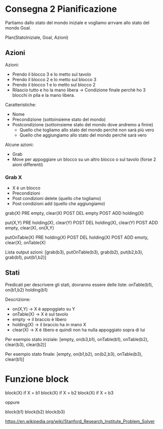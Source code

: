 # Consegna 2 Pianificazione

Partiamo dallo stato del mondo iniziale e vogliamo arrvare allo stato del mondo Goal.

Plan(StatoIniziale, Goal, Azioni)

## Azioni
Azioni:
- Prendo il blocco 3 e lo metto sul tavolo
- Prendo il blocco 2 e lo metto sul blocco 3
- Prendo il blocco 1 e lo metto sul blocco 2
- Rilascio tutto e ho la mano libera -> Condizione finale perchè ho 3 blocchi in pila e la mano libera.

Caratteristiche:
- Nome
- Precondizione (sottoinsieme stato del mondo)
- Postcondizione (sottoinsieme stato del mondo dove andremo a finire)
  - Quello che togliamo allo stato del mondo perchè non sarà più vero
  - Quello che aggiungiamo allo stato del mondo perchè sarà vero

Alcune azioni:
- Grab
- Move per appoggiare un blocco su un altro blocco o sul tavolo (forse 2 aioni differenti)

### Grab X

- X è un blocco
- Precondizioni
- Post condizioni delete (quello che togliamo)
- Post condizioni add (quello che aggiungiamo)

grab(X)
PRE         empty, clear(X)
POST DEL    empty
POST ADD    holding(X)

put(X,Y)
PRE         holding(X), clear(Y)
POST DEL    holding(X), clear(Y)
POST ADD    empty, clear(X), on(X,Y)

putOnTable(X)
PRE         holding(X)
POST DEL    holding(X)
POST ADD    emoty, clear(X), onTable(X)

Lista output azioni:
[grab(b3), putOnTable(b3), grab(b2), put(b2,b3), grab(b1), put(b1,b2)]

## Stati
Predicati per descrivere gli stati, dovranno essere delle liste: onTable(b1), on(b1,b2) holding(b1)

Descrizione:
- on(X,Y) -> X è appoggiato su Y
- onTable(X) -> X è sul tavolo
- empty -> il braccio è libero
- holding(X) -> il braccio ha in mano X
- clear(X) -> X è libero e quindi non ha nulla appoggiato sopra di lui

Per esempio stato iniziale:
    [empty, on(b3,b1), onTable(b1), onTable(b2), clear(b3), clear(b2)]

Per esempio stato finale:
    [empty, on(b1,b2), on(b2,b3), onTable(b3), clear(b1)]


# Funzione block

block(X) if X = b1
block(X) if X = b2
block(X) if X = b3

oppure 

block(b1)
block(b2)
block(b3)

https://en.wikipedia.org/wiki/Stanford_Research_Institute_Problem_Solver
